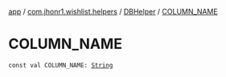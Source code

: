 [app](../../index.md) / [com.jhonr1.wishlist.helpers](../index.md) / [DBHelper](index.md) / [COLUMN_NAME](./-c-o-l-u-m-n_-n-a-m-e.md)

# COLUMN_NAME

`const val COLUMN_NAME: `[`String`](https://kotlinlang.org/api/latest/jvm/stdlib/kotlin/-string/index.html)